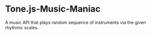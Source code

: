 # Tone.js-Music-Maniac
A music API that plays random sequence of instruments via the given rhythmic scales.
